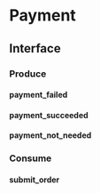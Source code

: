 # Payment
## Interface
### Produce
#### payment_failed
#### payment_succeeded
#### payment_not_needed
### Consume
#### submit_order